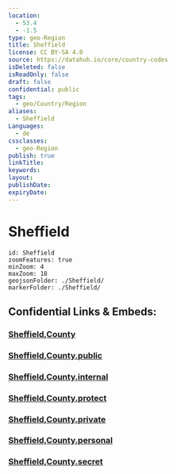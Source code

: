 ```yaml
---
location:
  - 53.4
  - -1.5
type: geo-Region
title: Sheffield
license: CC BY-SA 4.0
source: https://datahub.io/core/country-codes
isDeleted: false
isReadOnly: false
draft: false
confidential: public
tags:
  - geo/Country/Region
aliases:
  - Sheffield
Languages:
  - de
cssclasses:
  - geo-Region
publish: true
linkTitle:
keywords:
layout:
publishDate:
expiryDate:
---
```


# Sheffield

```leaflet
id: Sheffield
zoomFeatures: true 
minZoom: 4 
maxZoom: 18
geojsonFolder: ./Sheffield/
markerFolder: ./Sheffield/
```


## Confidential Links & Embeds: 

### [Sheffield,County](/_Standards/Earth/Continent/Europe/Europe~North/UK/England/Regions~England/Yorkshire_and_the_Humber/Sheffield,County.md) 

### [Sheffield,County.public](/_public/Earth/Continent/Europe/Europe~North/UK/England/Regions~England/Yorkshire_and_the_Humber/Sheffield,County.public.md) 

### [Sheffield,County.internal](/_internal/Earth/Continent/Europe/Europe~North/UK/England/Regions~England/Yorkshire_and_the_Humber/Sheffield,County.internal.md) 

### [Sheffield,County.protect](/_protect/Earth/Continent/Europe/Europe~North/UK/England/Regions~England/Yorkshire_and_the_Humber/Sheffield,County.protect.md) 

### [Sheffield,County.private](/_private/Earth/Continent/Europe/Europe~North/UK/England/Regions~England/Yorkshire_and_the_Humber/Sheffield,County.private.md) 

### [Sheffield,County.personal](/_personal/Earth/Continent/Europe/Europe~North/UK/England/Regions~England/Yorkshire_and_the_Humber/Sheffield,County.personal.md) 

### [Sheffield,County.secret](/_secret/Earth/Continent/Europe/Europe~North/UK/England/Regions~England/Yorkshire_and_the_Humber/Sheffield,County.secret.md)

